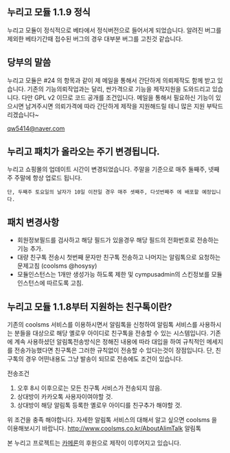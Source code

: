## 누리고 모듈 1.1.9 정식

누리고 모듈이 정식적으로 베타에서 정식버전으로 들어서게 되었습니다.
알려진 버그를 제외한 베타기간때 접수된 버그의 경우 대부분 버그를 고친것 같습니다.

## 당부의 말씀
누리고 모듈은 #24 의 항목과 같이 제 메일을 통해서 간단하게 의뢰제작도 함께 받고 있습니다. 기존의 기능의뢰작업과는 달리, 싼가격으로 기능을 제작지원을 도와드리고 있습니다. 다만 GPL v2 이므로 코드 공개를 조건입니다. 메일을 통해서 필요하신 기능이 있으시면 남겨주시면 의뢰가격에 따라 간단하게 제작을 지원해드릴 테니 많은 지원 부탁드리겠습니다~

qw5414@naver.com

## 누리고 패치가 올라오는 주기 변경됩니다.
누리고 쇼핑몰의 업데이트 시간이 변경되었습니다.
주말을 기준으로 매주 둘째주, 넷째주 주말에 항상 업로드 됩니다.

`단, 두째주 토요일의 날자가 10일 이전일 경우 매주 셋째주, 다섯번째주 에 배포할 예정입니다.`


## 패치 변경사항

* 회원정보필드를 검사하고 해당 필드가 있을경우 해당 필드의 전화번호로 전송하는 기능 추가.
* 대량 친구톡 전송시 첫번째 문자만 친구톡 전송하고 나머지는 알림톡으로 요청하는 문제고침 (coolsms @hosysy)
* 모듈인스턴스는 1개만 생성가능 하도록 제한 및 cympusadmin의 스킨정보를 모듈인스턴스에 따르도록 고침.

## 누리고 모듈 1.1.8부터 지원하는 친구톡이란?
기존의 coolsms 서비스를 이용하시면서 알림톡을 신청하여 알림톡 서비스를 사용하시는 분들을 대상으로 해당 옐로우 아이디로 친구톡을 전송할 수 있는 시스템입니다.
기존에 계속 사용하셨던 알림톡전송방식은 정해진 내용에 따라 대입을 하여 규칙적인 메세지를 전송가능했다면 친구톡은 그러한 규칙없이 전송할 수 있다는것이 장점입니다.
단, 친구톡의 경우 어떤내용도 그냥 발송이 되므로 전송에도 조건이 있습니다.

전송조건
1. 오후 8시 이후으로는 모든 친구톡 서비스가 전송되지 않음.
2. 상대방이 카카오톡 사용자이여야할 것.
3. 상대방이 해당 알림톡 등록한 옐로우 아이디를 친구추가 해야할 것.

위 조건을 충족 해야합니다. 자세한 알림톡 서비스의 대해서 알고 싶으면 coolsms 을 이용해보시기 바랍니다.
http://www.coolsms.co.kr/AboutAlimTalk 알림톡

본 누리고 프로젝트는 [카메론](http://www.cameron.co.kr)의 후원으로 제작이 이루어지고 있습니다.